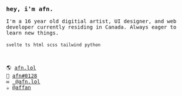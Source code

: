 <samp>
    <h3>
        hey, i'm afn.
    </h3>
    I'm a 16 year old digitial artist, UI designer, and web developer currently residing in Canada. Always eager to learn new things. 
    <br />
    <br />
    <code>svelte</code> <code>ts</code> <code>html</code> <code>scss</code> <code>tailwind</code> <code>python</code>
    <br />
    <br />
    <h2></h2>
    🌎 <a href="https://afn.lol" target="_blank">afn.lol</a>
    <br/>
    💬 <a href="https://discord.com/users/420043923822608384" target="_blank">afn#0128</a>
    <br/>
    ✉️ <a href="mailto:afn.lol" target="_blank">_@afn.lol</a>
    <br/>
    ☕️ <a href="https://ko-fi.com/affan" target="_blank">@affan</a>
</samp>

